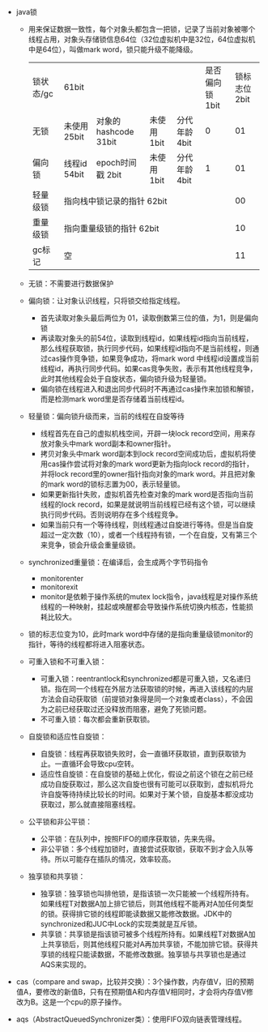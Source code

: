 - java锁

  - 用来保证数据一致性，每个对象头都包含一把锁，记录了当前对象被哪个线程占用，对象头存储锁信息64位（32位虚拟机中是32位，64位虚拟机中是64位），叫做mark word，锁只能升级不能降级。
  
    <table>
    <tr>
    	<td>锁状态/gc</td>
        <td colspan="4">61bit</td>
        <td>是否偏向锁 1bit</td>
        <td>锁标志位 2bit</td>
    </tr>
    <tr>
        <td>无锁</td>
        <td>未使用 25bit</td>
        <td>对象的hashcode 31bit</td>
        <td>未使用 1bit</td>
        <td>分代年龄 4bit</td>
        <td>0</td>
        <td>01</td>
    </tr>
    <tr>
        <td>偏向锁</td>
        <td>线程id 54bit</td>
        <td>epoch时间戳 2bit</td>
        <td>未使用 1bit</td>
        <td>分代年龄 4bit</td>
        <td>1</td>
        <td>01</td>
    </tr>
    <tr>
        <td>轻量级锁</td>
        <td colspan="5">指向栈中锁记录的指针 62bit</td>
        <td>00</td>
    </tr>
    <tr>
        <td>重量级锁</td>
        <td colspan="5">指向重量级锁的指针 62bit</td>
        <td>10</td>
    </tr>
    <tr>
        <td>gc标记</td>
        <td colspan="5">空</td>
        <td>11</td>
    </tr>
    </table>
  
  - 无锁：不需要进行数据保护
  
  - 偏向锁：让对象认识线程，只将锁交给指定线程。
  
    - 首先读取对象头最后两位为 01，读取倒数第三位的值，为1，则是偏向锁
    - 再读取对象头的前54位，读取到线程id，如果线程id指向当前线程，那么线程获取锁，执行同步代码，如果线程id指向不是当前线程，则通过cas操作竞争锁，如果竞争成功，将mark word 中线程id设置成当前线程id，再执行同步代码。如果cas竞争失败，表示有其他线程竞争，此时其他线程会处于自旋状态，偏向锁升级为轻量锁。
    - 偏向锁在线程进入和退出同步代码时不再通过cas操作来加锁和解锁，而是检测mark word里是否存储着当前线程id。
  
  - 轻量锁：偏向锁升级而来，当前的线程在自旋等待
  
    - 线程首先在自己的虚拟机栈空间，开辟一块lock record空间，用来存放对象头中mark word副本和owner指针。
    - 拷贝对象头中mark word副本到lock record空间成功后，虚拟机将使用cas操作尝试将对象的mark word更新为指向lock record的指针，并将lock record里的owner指针指向对象的mark word。并且把对象的mark word的锁标志置为00，表示轻量锁。
    - 如果更新指针失败，虚拟机首先检查对象的mark word是否指向当前线程的lock record，如果是就说明当前线程已经有这个锁，可以继续执行同步代码。否则说明存在多个线程竞争。
    - 如果当前只有一个等待线程，则线程通过自旋进行等待。但是当自旋超过一定次数（10），或者一个线程持有锁，一个在自旋，又有第三个来竞争，锁会升级会重量级锁。
  
  - synchronized重量锁：在编译后，会生成两个字节码指令
  
    - monitorenter
    - monitorexit
    - monitor是依赖于操作系统的mutex lock指令，java线程是对操作系统线程的一种映射，挂起或唤醒都会导致操作系统切换内核态，性能损耗比较大。
  - 锁的标志位变为10，此时mark word中存储的是指向重量级锁monitor的指针，等待的线程都将进入阻塞状态。
  
  - 可重入锁和不可重入锁：
    - 可重入锁：reentrantlock和synchronized都是可重入锁，又名递归锁。指在同一个线程在外层方法获取锁的时候，再进入该线程的内层方法会自动获取锁（前提锁对象得是同一个对象或者class），不会因为之前已经获取过还没释放而阻塞，避免了死锁问题。
    - 不可重入锁：每次都会重新获取锁。
  - 自旋锁和适应性自旋锁：
    - 自旋锁：线程再获取锁失败时，会一直循环获取锁，直到获取锁为止。一直循环会导致cpu空转。
    - 适应性自旋锁：在自旋锁的基础上优化，假设之前这个锁在之前已经成功自旋获取过，那么这次自旋也很有可能可以获取到，虚拟机将允许自旋等待持续比较长的时间。如果对于某个锁，自旋基本都没成功获取过，那么就直接阻塞线程。
  - 公平锁和非公平锁：
    - 公平锁：在队列中，按照FIFO的顺序获取锁，先来先得。
    - 非公平锁：多个线程加锁时，直接尝试获取锁，获取不到才会入队等待。所以可能存在插队的情况，效率较高。
  - 独享锁和共享锁：
    - 独享锁：独享锁也叫排他锁，是指该锁一次只能被一个线程所持有。如果线程T对数据A加上排它锁后，则其他线程不能再对A加任何类型的锁。获得排它锁的线程即能读数据又能修改数据。JDK中的synchronized和JUC中Lock的实现类就是互斥锁。
    - 共享锁：共享锁是指该锁可被多个线程所持有。如果线程T对数据A加上共享锁后，则其他线程只能对A再加共享锁，不能加排它锁。获得共享锁的线程只能读数据，不能修改数据。独享锁与共享锁也是通过AQS来实现的。
  
- cas（compare and swap，比较并交换）：3个操作数，内存值V，旧的预期值A，要修改的新值B，只有在预期值A和内存值V相同时，才会将内存值V修改为B。这是一个cpu的原子操作。

- aqs（AbstractQueuedSynchronizer类）：使用FIFO双向链表管理线程。

  




​    


